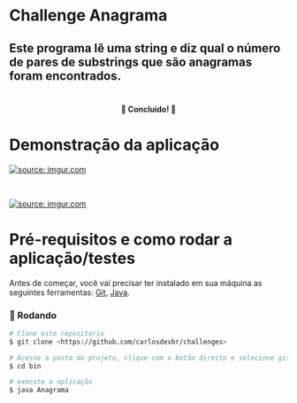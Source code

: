 # Challenge Anagrama

## Este programa lê uma string e diz qual o número de pares de substrings que são anagramas foram encontrados.
#

<h4 align="center"> 
	🚀 Concluido! 🚀
</h4>

#

# Demonstração da aplicação
<a href="https://imgur.com/V6CTXih"><img src="https://i.imgur.com/V6CTXih.png" title="source: imgur.com" /></a>
<p> <br /> </p>
<a href="https://imgur.com/OhK8GGl"><img src="https://i.imgur.com/OhK8GGl.png" title="source: imgur.com" /></a>

# 

# Pré-requisitos e como rodar a aplicação/testes
Antes de começar, você vai precisar ter instalado em sua máquina as seguintes ferramentas:
[Git](https://git-scm.com), [Java](https://www.java.com/pt-BR/download/ie_manual.jsp?locale=pt_BR). 

### 🎲 Rodando

```bash
# Clone este repositório
$ git clone <https://github.com/carlosdevbr/challenges>

# Acesse a pasta do projeto, clique com o botão direito e selecione git Bash Here
$ cd bin

# execute a aplicação
$ java Anagrama
```
